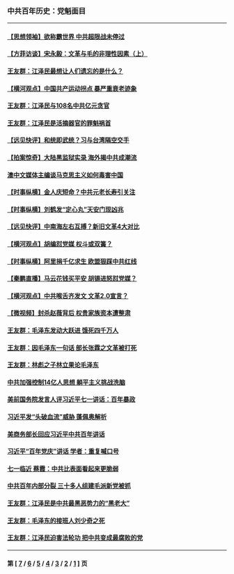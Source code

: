 ### 中共百年历史：党魁面目
---
#### [【思想领袖】欲称霸世界 中共超限战未停过](../../pages/nf1176107/n13745142.md?10120430) 
#### [【方菲访谈】宋永毅：文革与毛的非理性因素（上）](../../pages/nf1176107/n13469956.md?10120430) 
#### [王友群：江泽民最想让人们遗忘的是什么？](../../pages/nf1176107/n13408949.md?10120430) 
#### [【横河观点】中国共产运动拐点 暴严重衰老迹象](../../pages/nf1176107/n13388333.md?10120430) 
#### [王友群：江泽民与108名中共亿元贪官](../../pages/nf1176107/n13352358.md?10120430) 
#### [王友群：江泽民是活摘器官的罪魁祸首](../../pages/nf1176107/n13336903.md?10120430) 
#### [【远见快评】和统即武统？习与台湾隔空交手](../../pages/nf1176107/n13297739.md?10120430) 
#### [【拍案惊奇】大陆黑监狱实录 海外揭中共成潮流](../../pages/nf1176107/n13288853.md?10120430) 
#### [澳中文媒体主编谈马克思主义如何毒害中国](../../pages/nf1176107/n13257387.md?10120430) 
#### [【时事纵横】金人庆短命？中共元老长寿引关注](../../pages/nf1176107/n13217934.md?10120430) 
#### [【时事纵横】刘鹤发“定心丸”天安门现凶兆](../../pages/nf1176107/n13215416.md?10120430) 
#### [【远见快评】中南海左右互搏？新旧文革4大对比](../../pages/nf1176107/n13214745.md?10120430) 
#### [【横河观点】胡编怼党媒 权斗或双簧？](../../pages/nf1176107/n13210864.md?10120430) 
#### [【时事纵横】阿里捐千亿求生 欧盟狠踩中共红线](../../pages/nf1176107/n13206431.md?10120430) 
#### [【秦鹏直播】马云花钱买平安 胡锡进怒怼党媒？](../../pages/nf1176107/n13206392.md?10120430) 
#### [【横河观点】中共喉舌齐发文 文革2.0宣言？](../../pages/nf1176107/n13201248.md?10120430) 
#### [【微视频】封杀赵薇背后 权贵家族资本遭整肃](../../pages/nf1176107/n13197798.md?10120430) 
#### [王友群：毛泽东发动大跃进 饿死四千万人](../../pages/nf1176107/n13177158.md?10120430) 
#### [王友群：因毛泽东一句话 部长张霖之文革被打死](../../pages/nf1176107/n13161711.md?10120430) 
#### [王友群：林彪之子林立果论毛泽东](../../pages/nf1176107/n13128622.md?10120430) 
#### [中共加强控制14亿人思想 躺平主义挑战洗脑](../../pages/nf1176107/n13094299.md?10120430) 
#### [美前国务院发言人评习近平七一讲话：百年暴政](../../pages/nf1176107/n13066986.md?10120430) 
#### [习近平发“头破血流”威胁 蓬佩奥解析](../../pages/nf1176107/n13063604.md?10120430) 
#### [美商务部长回应习近平中共百年讲话](../../pages/nf1176107/n13062903.md?10120430) 
#### [习近平“百年党庆”讲话 学者：重复喊口号](../../pages/nf1176107/n13061411.md?10120430) 
#### [七一临近 蔡霞：中共比表面看起来更脆弱](../../pages/nf1176107/n13056418.md?10120430) 
#### [中共百年内部分裂 三十多人组建毛派新党被抓](../../pages/nf1176107/n13044023.md?10120430) 
#### [王友群：江泽民是中共最黑恶势力的“黑老大”](../../pages/nf1176107/n13022180.md?10120430) 
#### [王友群：毛泽东的接班人刘少奇之死](../../pages/nf1176107/n12991772.md?10120430) 
#### [王友群：江泽民迫害法轮功 把中共变成最腐败的党](../../pages/nf1176107/n12947347.md?10120430) 

---
#### 第 [ [7](./7.md?10120430) / [6](./6.md?10120430) / [5](./5.md?10120430) / [4](./4.md?10120430) / [3](./3.md?10120430) / [2](./2.md?10120430) / [1](./1.md?10120430) ] 页

